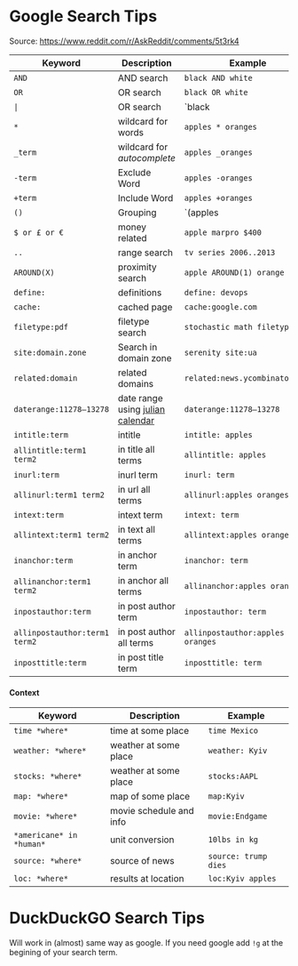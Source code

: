 
# Google Search Tips

Source: https://www.reddit.com/r/AskReddit/comments/5t3rk4

 Keyword                       | Description              | Example
-------------------------------|--------------------------|----------------------------
`AND`                          | AND search               | `black AND white`
`OR`                           | OR search                | `black OR white`
<code>&vert;</code>            | OR search                | `black | white` 
`*`                            | wildcard for words       | `apples * oranges`
`_term`                        | wildcard for *autocomplete*    | `apples _oranges`
`-term`                        | Exclude Word             | `apples -oranges`
`+term`                        | Include Word             | `apples +oranges`
`()`                           | Grouping                 | `(apples | oranges) pie -best`
`$ or £ or €`                  | money related            | `apple marpro $400`
`..`                           | range search             | `tv series 2006..2013`
`AROUND(X)`                    | proximity search         | `apple AROUND(1) orange`
`define:`                      | definitions              | `define: devops`
`cache:`                       | cached page              | `cache:google.com`
`filetype:pdf`                 | filetype search          | `stochastic math filetype:pdf`
`site:domain.zone`             | Search in domain zone    | `serenity site:ua`
`related:domain`               | related domains          | `related:news.ycombinator.com` 
`daterange:11278–13278`        | date range using [julian calendar](http://www.longpelaexpertise.com/toolsJulian.php)       | `daterange:11278–13278` 
`intitle:term`                 | intitle                  | `intitle: apples`
`allintitle:term1 term2`       | in title all terms       | `allintitle: apples`
`inurl:term`                   | inurl term               | `inurl: term`
`allinurl:term1 term2`         | in url all terms         | `allinurl:apples oranges`
`intext:term`                  | intext term              | `intext: term`
`allintext:term1 term2`        | in text all terms        | `allintext:apples oranges`
`inanchor:term`                | in anchor term           | `inanchor: term`
`allinanchor:term1 term2`      | in anchor all terms      | `allinanchor:apples oranges`
`inpostauthor:term`            | in post author term      | `inpostauthor: term`
`allinpostauthor:term1 term2`  | in post author all terms | `allinpostauthor:apples oranges`
`inposttitle:term`             | in post title term       | `inposttitle: term`

#### Context 

 Keyword                   | Description              | Example
---------------------------|--------------------------|-----------------------
`time *where*`             | time at some place       | `time Mexico`
`weather: *where*`         | weather at some place    | `weather: Kyiv`
`stocks: *where*`          | weather at some place    | `stocks:AAPL`
`map: *where*`             | map of some place        | `map:Kyiv`
`movie: *where*`           | movie schedule and info  | `movie:Endgame`
`*americane* in *human*`   | unit conversion          | `10lbs in kg`
`source: *where*`          | source of news           | `source: trump dies`
`loc: *where*`             | results at location      | `loc:Kyiv apples` 


# DuckDuckGO Search Tips

Will work in (almost) same way as google. If you need google add `!g` at the begining of your search term.